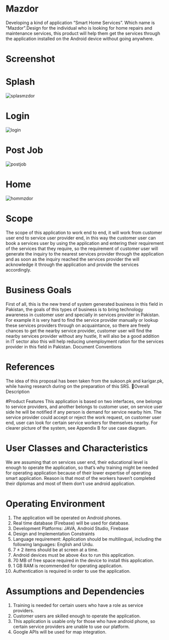 # Mazdor
Developing a kind of application “Smart Home Services”. Which name is "Mazdor".Design for the individual who is looking for home repairs and maintenance services, this product will help them get the services through the application installed on the Android device without going anywhere.

# Screenshot

# Splash
![splasmzdor](https://user-images.githubusercontent.com/31346514/47601817-57e77d80-d9ef-11e8-8eb1-8b578b71520c.PNG)

# Login
![login](https://user-images.githubusercontent.com/31346514/47601818-59b14100-d9ef-11e8-8a5c-472b613c8a3f.PNG)

# Post Job
![postjob](https://user-images.githubusercontent.com/31346514/47601820-5b7b0480-d9ef-11e8-88aa-7c55f72b8879.PNG)

# Home
![hommzdor](https://user-images.githubusercontent.com/31346514/47601821-5d44c800-d9ef-11e8-8719-94f92c6d97a7.PNG)


# Scope
The scope of this application to work end to end, it will work from customer user end to service user provider end, in this way the customer user can book a services user by using the application and entering their requirement of the services that they require, so the requirement of customer user will generate the inquiry to the nearest services provider through the application and as soon as the inquiry reached the services provider the will acknowledge it through the application and provide the services accordingly. 

# Business Goals
First of all, this is the new trend of system generated business in this field in Pakistan, the goals of this types of business is to bring technology awareness in customer user and specially in services provider in Pakistan. For example it is very hard to find the service provider manually or lookup these services providers through on acquaintance, so there are freely chances to get the nearby service provider, customer user will find the nearby services provider without any hustle, It will also be a good addition in IT sector also this will help reducing unemployment ration for the services provider in this field in Pakistan.
Document Conventions

# References
The idea of this proposal has been taken from the sukoon.pk and karigar.pk, while having research during on the preparation of this SRS. 
Overall Description

#Product Features
This application is based on two interfaces, one belongs to service providers, and another belongs to customer user, on service user side he will be notified if any person is demand for service nearby him. The service provider could accept or reject the work request, on customer user end, user can look for certain service workers for themselves nearby. 
For clearer picture of the system, see Appendix B for use case diagram.

# User Classes and Characteristics
We are assuming that on services user end, their educational level is enough to operate the application, so that’s why training might be needed for operating application because of their lower expertise of operating smart application. Reason is that most of the workers haven’t completed their diplomas and most of them don’t use android application.

# Operating Environment
1. The application will be operated on Android phones.
2. Real time database (Firebase) will be used for database.
3. Development Platforms: JAVA, Android Studio, Firebase
4. Design and Implementation Constraints
5. Language requirement: Application should be multilingual, including the following languages: English and Urdu. 
6. 7 ± 2 items should be at screen at a time.
7. Android devices must be above 4xx to run this application.
8. 70 MB of free space required in the device to install this application.
9. 1 GB RAM is recommended for operating application.
10. Authentication is required in order to use the application.

# Assumptions and Dependencies
1. Training is needed for certain users who have a role as service providers.
2. Customer users are skilled enough to operate the application.
3. This application is usable only for those who have android phone, so certain service providers are unable to use our platform.
4. Google APIs will be used for map integration.





